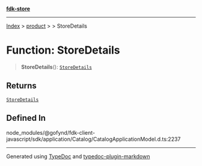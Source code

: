 [**fdk-store**](../../../README.md)
***

[Index](../../../API.md) > [product](../../README.md) > [<internal>](../README.md) > StoreDetails

# Function: StoreDetails

> **StoreDetails**(): [`StoreDetails`](../type-aliases/type-alias.StoreDetails.md)

## Returns

[`StoreDetails`](../type-aliases/type-alias.StoreDetails.md)

## Defined In

node\_modules/@gofynd/fdk-client-javascript/sdk/application/Catalog/CatalogApplicationModel.d.ts:2237

***
Generated using [TypeDoc](https://typedoc.org/) and [typedoc-plugin-markdown](https://www.npmjs.com/package/typedoc-plugin-markdown)
